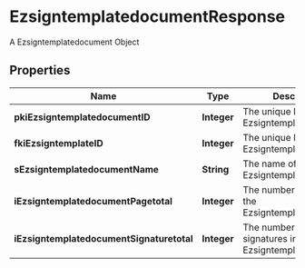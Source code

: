 

# EzsigntemplatedocumentResponse

A Ezsigntemplatedocument Object

## Properties

| Name | Type | Description | Notes |
|------------ | ------------- | ------------- | -------------|
|**pkiEzsigntemplatedocumentID** | **Integer** | The unique ID of the Ezsigntemplatedocument |  |
|**fkiEzsigntemplateID** | **Integer** | The unique ID of the Ezsigntemplate |  |
|**sEzsigntemplatedocumentName** | **String** | The name of the Ezsigntemplatedocument. |  |
|**iEzsigntemplatedocumentPagetotal** | **Integer** | The number of pages in the Ezsigntemplatedocument. |  |
|**iEzsigntemplatedocumentSignaturetotal** | **Integer** | The number of total signatures in the Ezsigntemplate. |  |



